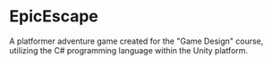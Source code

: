 # EpicEscape

A platformer adventure game created for the "Game Design" course, utilizing the C# programming language
within the Unity platform.
